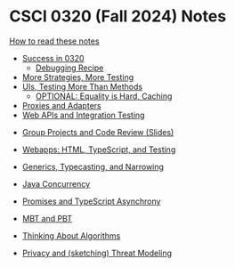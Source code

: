 # CSCI 0320 (Fall 2024) Notes

[How to read these notes](./home.md) 

- [Success in 0320](./success-in-0320/success-in-0320.md)
  - [Debugging Recipe](./success-in-0320/recipe.md)
- [More Strategies, More Testing](./comparators-and-testing/comparators-and-testing.md)
- [UIs, Testing More Than Methods](./mocking-console/mocking-console.md)
  - [OPTIONAL: Equality is Hard, Caching](./equality-contracts/equality-contracts.md)
- [Proxies and Adapters](./proxies-adapters/proxies-adapters.md)
- [Web APIs and Integration Testing](./apis-integration/apis-integration.md) 

<!-- Slides: Last updated Sep. 24, 2024 -->
- [Group Projects and Code Review (Slides)](./slides-links/groups-and-code-review.md) 

<!-- Prep for Sprint 3.1 -->
- [Webapps: HTML, TypeScript, and Testing](./html-react-playwright/html-react-playwright.md)
 
- [Generics, Typecasting, and Narrowing](./generics-wildcards/generics-wildcards.md) 

- [Java Concurrency](./java-concurrency/java-concurrency.md)
- [Promises and TypeScript Asynchrony](./promises-fetch-prs/promises-fetch-prs.md)
 
- [MBT and PBT](./mbt_pbt/mbt_pbt.md)

- [Thinking About Algorithms](./algorithms/algorithms.md)

- [Privacy and (sketching) Threat Modeling](./security/security_and_threat_modeling.md)


 <!-- Generic Types and Wildcards, Fuzz Testing -->

<!-- 


<!-- [Lecture 13]()
[Lecture 14]()
[Lecture 15]()
[Lecture 16]()
[Lecture 17]()
[Lecture 18]()
[Lecture 19]()
[Lecture 20]()
[Lecture 21]()
[Lecture 22]()
[Lecture 23]()
[Lecture 24]()

 -->
